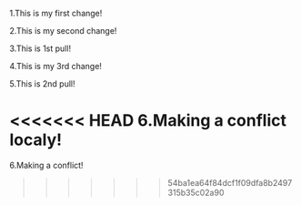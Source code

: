 1.This is my first change!

2.This is my second change!

3.This is 1st pull!

4.This is my 3rd change!

5.This is 2nd pull!

<<<<<<< HEAD
6.Making a conflict localy!
=======
6.Making a conflict!
>>>>>>> 54ba1ea64f84dcf1f09dfa8b2497315b35c02a90
